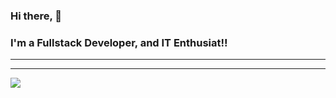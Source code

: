 ### Hi there, 👋
### I'm a Fullstack Developer, and IT Enthusiat!!



---



---

<img src="https://github-readme-stats.vercel.app/api/top-langs/?username=kalinggapadelmuhamad&layout=compact&theme=radical">
